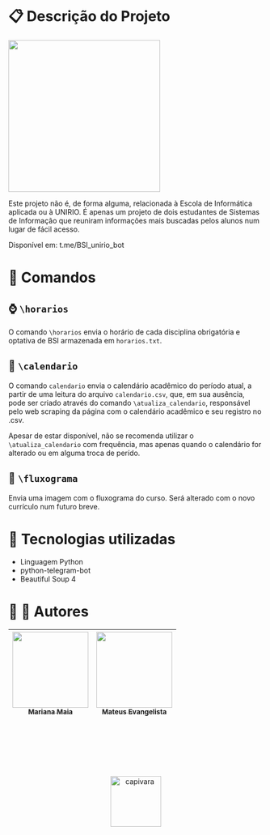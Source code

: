 # &#x1f4CB; Descrição do Projeto
<img src="imagens/demo.gif" width=300>

Este projeto não é, de forma alguma, relacionada à Escola de Informática aplicada ou à UNIRIO. É apenas um projeto de dois estudantes de Sistemas de Informação que reuniram informações mais buscadas pelos alunos num lugar de fácil acesso.

Disponível em: t.me/BSI_unirio_bot

# &#x1f4ac; Comandos
## &#x231a; `\horarios`
O comando `\horarios` envia o horário de cada disciplina obrigatória e optativa de BSI armazenada em `horarios.txt`.
## &#x1f4c5; `\calendario`
O comando `calendario` envia o calendário acadêmico do período atual, a partir de uma leitura do arquivo `calendario.csv`, que, em sua ausência, pode ser criado através do comando `\atualiza_calendario`, responsável pelo web scraping da página com o calendário acadêmico e seu registro no .csv.

Apesar de estar disponível, não se recomenda utilizar  o `\atualiza_calendario` com frequência, mas apenas quando o calendário for alterado ou em alguma troca de perído.

## &#x1f9fe; `\fluxograma`
Envia uma imagem com o fluxograma do curso. Será alterado com o novo currículo num futuro breve.

# &#x1f916; Tecnologias utilizadas
<ul>
    <li>Linguagem Python</li>
    <li>python-telegram-bot</li>
    <li>Beautiful Soup 4</li>
</ul>

# &#x1f468; &#x1f469; Autores
 | [<img src="https://avatars.githubusercontent.com/u/96018595?v=4" width=150><br><sub>Mariana Maia</sub>](https://github.com/maia526) | [<img src="https://avatars.githubusercontent.com/u/39502131?v=4" width=150><br><sub>Mateus Evangelista</sub>](https://github.com/matEvangelista) |
 | :---------------------------------------------------------------------------------------------------------------------------------: | :----------------------------------------------------------------------------------------------------------------------------------------------: |

<br><br><br><br><br>         
          

<center><img src="https://pbs.twimg.com/media/FOkigT_XwAgQAM_?format=jpg&name=small" alt="capivara" width=100 position="center"></center>
 